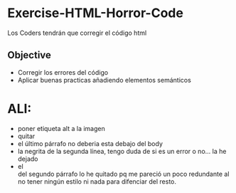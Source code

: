 # Exercise-HTML-Horror-Code
Los Coders tendrán que corregir el código html

## Objective
- Corregir los errores del código
- Aplicar buenas practicas añadiendo elementos semánticos

# ALI:
- poner etiqueta alt a la imagen
- quitar <spam>
- el último párrafo no deberia esta debajo del body
- la negrita de la segunda línea, tengo duda de si es un error o no... la he dejado
- el <div> del segundo párrafo lo he quitado pq me pareció un poco redundante al no tener ningún estilo ni nada para difenciar del resto.
